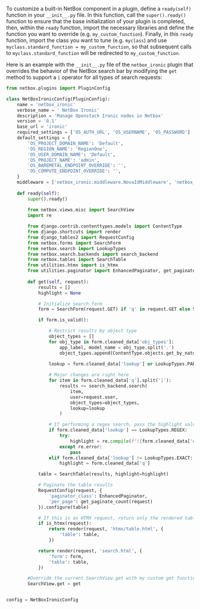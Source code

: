 To customize a built-in NetBox component in a plugin, define a `ready(self)` function in your `__init__.py` file. In this function, call the `super().ready()` function to ensure that the base initialization of your plugin is completed, then, within the `ready` function, import the necessary libraries and define the function you want to override (e.g. `my_custom_function`). Finally, in this `ready` function, import the class you want to tune (e.g. `myclass`) and use `myclass.standard_function = my_custom_function`, so that subsequent calls to `myclass.standard_function` will be redirected to `my_custom_function`.

Here is an example with the `__init__.py` file of the `netbox_ironic` plugin that overrides the behavior of the NetBox search bar by modifying the `get` method to support a `|` operator for all types of search requests:

```python
from netbox.plugins import PluginConfig

class NetBoxIronicConfig(PluginConfig):
    name = 'netbox_ironic'
    verbose_name = ' NetBox Ironic'
    description = 'Manage Openstack Ironic nodes in Netbox'
    version = '0.1'
    base_url = 'ironic'
    required_settings = ['OS_AUTH_URL', 'OS_USERNAME', 'OS_PASSWORD']
    default_settings = {
        'OS_PROJECT_DOMAIN_NAME': 'Default',
        'OS_REGION_NAME': 'RegionOne',
        'OS_USER_DOMAIN_NAME': 'Default',
        'OS_PROJECT_NAME': 'admin',
        'OS_BAREMETAL_ENDPOINT_OVERRIDE': '',
        'OS_COMPUTE_ENDPOINT_OVERRIDE': '',
    }
    middleware = ['netbox_ironic.middleware.NovaIdMiddleware', 'netbox_ironic.middleware.NeutronIpMiddleware']
    
    def ready(self):
        super().ready()
        
        from netbox.views.misc import SearchView
        import re

        from django.contrib.contenttypes.models import ContentType
        from django.shortcuts import render
        from django_tables2 import RequestConfig
        from netbox.forms import SearchForm
        from netbox.search import LookupTypes
        from netbox.search.backends import search_backend
        from netbox.tables import SearchTable
        from utilities.htmx import is_htmx
        from utilities.paginator import EnhancedPaginator, get_paginate_count
        
        def get(self, request):
            results = []
            highlight = None

            # Initialize search form
            form = SearchForm(request.GET) if 'q' in request.GET else SearchForm()

            if form.is_valid():

                # Restrict results by object type
                object_types = []
                for obj_type in form.cleaned_data['obj_types']:
                    app_label, model_name = obj_type.split('.')
                    object_types.append(ContentType.objects.get_by_natural_key(app_label, model_name))

                lookup = form.cleaned_data['lookup'] or LookupTypes.PARTIAL
                
                # Major changes are right here
                for item in form.cleaned_data['q'].split('|'):
                    results += search_backend.search(
                        item,
                        user=request.user,
                        object_types=object_types,
                        lookup=lookup
                    )

                # If performing a regex search, pass the highlight value as a compiled pattern
                if form.cleaned_data['lookup'] == LookupTypes.REGEX:
                    try:
                        highlight = re.compile(f"({form.cleaned_data['q']})", flags=re.IGNORECASE)
                    except re.error:
                        pass
                elif form.cleaned_data['lookup'] != LookupTypes.EXACT:
                    highlight = form.cleaned_data['q']

            table = SearchTable(results, highlight=highlight)

            # Paginate the table results
            RequestConfig(request, {
                'paginator_class': EnhancedPaginator,
                'per_page': get_paginate_count(request)
            }).configure(table)

            # If this is an HTMX request, return only the rendered table HTML
            if is_htmx(request):
                return render(request, 'htmx/table.html', {
                    'table': table,
                })

            return render(request, 'search.html', {
                'form': form,
                'table': table,
            })

        #Override the current SearchView.get with my custom get function
        SearchView.get = get


config = NetBoxIronicConfig
```